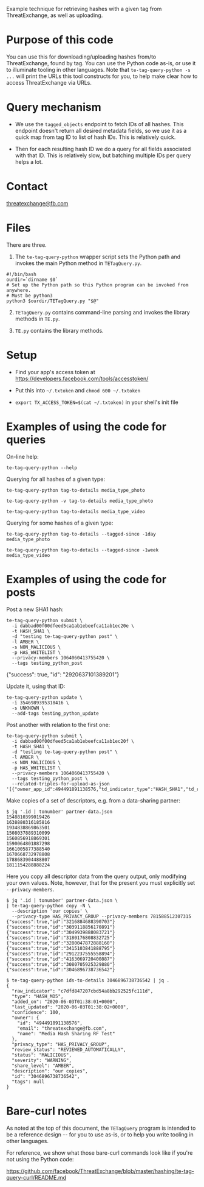 Example technique for retrieving hashes with a given tag from ThreatExchange, as well as uploading.

# Purpose of this code

You can use this for downloading/uploading hashes from/to ThreatExchange, found by tag. You can use the Python code as-is, or use it to illuminate tooling in other languages. Note that `te-tag-query-python -s ...` will print the URLs this tool constructs for you, to help make clear how to access ThreatExchange via URLs.

# Query mechanism

* We use the `tagged_objects` endpoint to fetch IDs of all hashes. This
endpoint doesn't return all desired metadata fields, so we use it as a quick
map from tag ID to list of hash IDs. This is relatively quick.

* Then for each resulting hash ID we do a query for all fields associated with
that ID. This is relatively slow, but batching multiple IDs per query helps a
lot.

# Contact

threatexchange@fb.com

# Files

There are three.

1. The `te-tag-query-python` wrapper script sets the Python path and invokes the main Python method in `TETagQuery.py`.

```
#!/bin/bash
ourdir=`dirname $0`
# Set up the Python path so this Python program can be invoked from anywhere.
# Must be python3
python3 $ourdir/TETagQuery.py "$@"
```

2. `TETagQuery.py` contains command-line parsing and invokes the library methods in `TE.py`.

3. `TE.py` contains the library methods.

# Setup

* Find your app's access token at https://developers.facebook.com/tools/accesstoken/

* Put this into `~/.txtoken` and `chmod 600 ~/.txtoken`

* `export TX_ACCESS_TOKEN=$(cat ~/.txtoken)` in your shell's init file

# Examples of using the code for queries

On-line help:
```
te-tag-query-python --help
```

Querying for all hashes of a given type:
```
te-tag-query-python tag-to-details media_type_photo

te-tag-query-python -v tag-to-details media_type_photo

te-tag-query-python tag-to-details media_type_video
```

Querying for some hashes of a given type:
```
te-tag-query-python tag-to-details --tagged-since -1day media_type_photo

te-tag-query-python tag-to-details --tagged-since -1week media_type_video
```

# Examples of using the code for posts

Post a new SHA1 hash:

```
te-tag-query-python submit \
  -i dabbad00f00dfeed5ca1ab1ebeefca11ab1ec20e \
  -t HASH_SHA1 \
  -d "testing te-tag-query-python post" \
  -l AMBER \
  -s NON_MALICIOUS \
  -p HAS_WHITELIST \
  --privacy-members 1064060413755420 \
  --tags testing_python_post
```

{"success": true, "id": "2920637101389201"}

Update it, using that ID:

```
te-tag-query-python update \
  -i 3546989395318416 \
  -s UNKNOWN \
  --add-tags testing_python_update
```

Post another with relation to the first one:

```
te-tag-query-python submit \
  -i dabbad00f00dfeed5ca1ab1ebeefca11ab1ec20f \
  -t HASH_SHA1 \
  -d "testing te-tag-query-python post" \
  -l AMBER \
  -s NON_MALICIOUS \
  -p HAS_WHITELIST \
  --privacy-members 1064060413755420 \
  --tags testing_python_post \
  --related-triples-for-upload-as-json '[{"owner_app_id":494491891138576,"td_indicator_type":"HASH_SHA1","td_raw_indicator":"dabbad00f00dfeed5ca1ab1ebeefca11ab1ec20e"}]'
```

Make copies of a set of descriptors, e.g. from a data-sharing partner:

```
$ jq '.id | tonumber' partner-data.json
1548810399019426
1638880316185816
1934838869863501
1508037889310099
1560856918869301
1590064801887298
1661005877388540
1670668732978808
1788683904488807
1811154288888224
```

Here you copy all descriptor data from the query output, only modifying your own values.
Note, however, that for the present you must explicitly set `--privacy-members`.

```
$ jq '.id | tonumber' partner-data.json \
| te-tag-query-python copy -N \
  --description 'our copies' \
  --privacy-type HAS_PRIVACY_GROUP --privacy-members 781588512307315
{"success":true,"id":"3216884688390703"}
{"success":true,"id":"3039118856170891"}
{"success":true,"id":"3049939888083721"}
{"success":true,"id":"3180176808832725"}
{"success":true,"id":"3280047872888160"}
{"success":true,"id":"3415103841888795"}
{"success":true,"id":"2912237555558894"}
{"success":true,"id":"4163069720400887"}
{"success":true,"id":"3080705925329880"}
{"success":true,"id":"3046896738736542"}
```

```
$ te-tag-query-python ids-to-details 3046896738736542 | jq .
{
  "raw_indicator": "c7dfd847207cbd54a8bb292525fc111d",
  "type": "HASH_MD5",
  "added_on": "2020-06-03T01:38:01+0000",
  "last_updated": "2020-06-03T01:38:02+0000",
  "confidence": 100,
  "owner": {
    "id": "494491891138576",
    "email": "threatexchange@fb.com",
    "name": "Media Hash Sharing RF Test"
  },
  "privacy_type": "HAS_PRIVACY_GROUP",
  "review_status": "REVIEWED_AUTOMATICALLY",
  "status": "MALICIOUS",
  "severity": "WARNING",
  "share_level": "AMBER",
  "description": "our copies",
  "id": "3046896738736542",
  "tags": null
}
```

# Bare-curl notes

As noted at the top of this document, the `TETagQuery` program is intended to be a reference design -- for you to use as-is, or to help you write tooling in other languages.

For reference, we show what those bare-curl commands look like if you're not using the Python code:

https://github.com/facebook/ThreatExchange/blob/master/hashing/te-tag-query-curl/README.md

